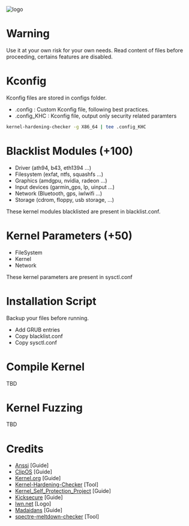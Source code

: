 ![logo](https://github.com/MikeHorn-git/Kernel-Hardening/assets/123373126/e4fca8a7-782a-42a7-863e-431a94660313)

# Warning
Use it at your own risk for your own needs. Read content of files before proceeding, certains features are disabled.

# Kconfig
Kconfig files are stored in configs folder.
* .config : Custom Kconfig file, following best practices.
* .config_KHC : Kconfig file, output only security related paramters
```bash
kernel-hardening-checker -g X86_64 | tee .config_KHC
```

# Blacklist Modules (+100)
* Driver (ath94, b43, eth1394 ...)
* Filesystem (exfat, ntfs, squashfs ...)
* Graphics (amdgpu, nvidia, radeon ...)
* Input devices (garmin_gps, lp, uinput ...)
* Network (Bluetooth, gps, iwlwifi ...)
* Storage (cdrom, floppy, usb storage,  ...)

These kernel modules blacklisted are present in blacklist.conf.

# Kernel Parameters (+50)
* FileSystem
* Kernel
* Network

These kernel parameters are present in sysctl.conf

# Installation Script
Backup your files before running.
* Add GRUB entries
* Copy blacklist.conf
* Copy sysctl.conf

# Compile Kernel
TBD

# Kernel Fuzzing
TBD

# Credits
* [Anssi](https://cyber.gouv.fr/publications/recommandations-de-securite-relatives-un-systeme-gnulinux) [Guide]
* [ClipOS](https://docs.clip-os.org/clipos/kernel.html#configuration) [Guide]
* [Kernel.org](https://www.kernel.org/doc/html/latest/admin-guide/kernel-parameters.html) [Guide]
* [Kernel-Hardening-Checker](https://github.com/a13xp0p0v/kernel-hardening-checker) [Tool]
* [Kernel_Self_Protection_Project](https://kernsec.org/wiki/index.php/Kernel_Self_Protection_Project/Recommended_Settings) [Guide]
* [Kicksecure](https://github.com/Kicksecure) [Guide]
* [lwn.net](https://lwn.net/) [Logo]
* [Madaidans](https://madaidans-insecurities.github.io/guides/linux-hardening.html#kernel) [Guide]
* [spectre-meltdown-checker](https://github.com/speed47/spectre-meltdown-checker) [Tool]
